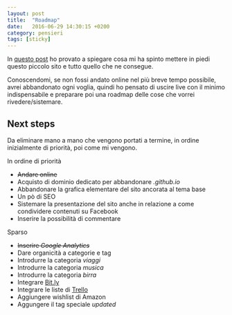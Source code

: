 ```yaml
---
layout: post
title:  "Roadmap"
date:   2016-06-29 14:30:15 +0200
category: pensieri
tags: [sticky]
---
```

In [questo post](/pensieri/2016/06/29/fase-1-l-inizio.html) ho provato a spiegare cosa mi ha spinto mettere in piedi questo piccolo sito e tutto quello che ne consegue.

Conoscendomi, se non fossi andato online nel più breve tempo possibile, avrei abbandonato ogni voglia, quindi ho pensato di uscire live con il minimo indispensabile e preparare poi una roadmap delle cose che vorrei rivedere/sistemare.

## Next steps

Da eliminare mano a mano che vengono portati a termine, in ordine inizialmente di priorità, poi come mi vengono.

In ordine di priorità

- <s>Andare online</s>
- Acquisto di dominio dedicato per abbandonare *.github.io*
- Abbandonare la grafica elementare del sito ancorata al tema base
- Un pò di SEO
- Sistemare la presentazione del sito anche in relazione a come condividere contenuti su Facebook
- Inserire la possibilità di commentare

Sparso

- <s>Inserire *Google Analytics*</s>
- Dare organicità a categorie e tag
- Introdurre la categoria *viaggi*
- Introdurre la categoria *musica*
- Introdurre la categoria *birra*
- Integrare [Bit.ly](https://bitly.com/)
- Integrare le liste di [Trello](https://trello.com)
- Aggiungere wishlist di Amazon
- Aggungere il tag speciale *updated*
